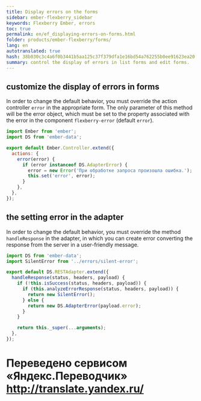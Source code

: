 ```yaml
--- 
title: Display errors on the forms 
sidebar: ember-flexberry_sidebar 
keywords: Flexberry Ember, errors 
toc: true 
permalink: en/ef_displaying-errors-on-forms.html 
folder: products/ember-flexberry/forms/ 
lang: en 
autotranslated: true 
hash: 38b030c3c4a6f0b3441b5aa125c37f379dfa1e16bd54a762255b0ee91623ea20 
summary: control the display of errors in list forms and edit forms. 
--- 
```


## customize the display of errors in forms 

In order to change the default behavior, you must override the action controller `error` in the appropriate form. The only parameter of this method will be the error object, which must be set to the property associated with the error in the component `flexberry-error` (default `error`). 

```javascript
import Ember from 'ember';
import DS from 'ember-data';

export default Ember.Controller.extend({
  actions: {
    error(error) {
      if (error instanceof DS.AdapterError) {
        error = new Error('При обработке запроса произошла ошибка.');
        this.set('error', error);
      }
    },
  },
});
``` 

## the setting error in the adapter 

In order to change the default behavior, you must override the method `handleResponse` in the adapter, in which you can create error converting the response from the server in a user-friendly message. 

```javascript
import DS from 'ember-data';
import SilentError from '../errors/silent-error';

export default DS.RESTAdapter.extend({
  handleResponse(status, headers, payload) {
    if (!this.isSuccess(status, headers, payload)) {
      if (this.analyzeErrorResponse(status, headers, payload)) {
        return new SilentError();
      } else {
        return new DS.AdapterError(payload.error);
      }
    }

    return this._super(...arguments);
  },
});
``` 



 # Переведено сервисом «Яндекс.Переводчик» http://translate.yandex.ru/
